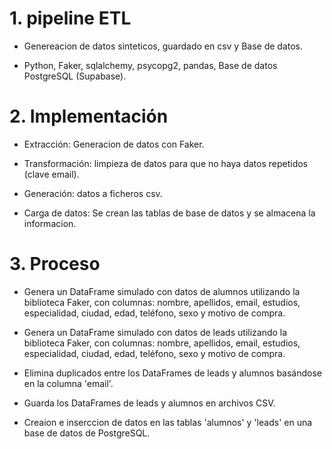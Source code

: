 # 1. pipeline ETL

-   Genereacion de datos sinteticos, guardado en csv y Base de datos.

-   Python, Faker, sqlalchemy, psycopg2, pandas, Base de datos PostgreSQL (Supabase).

# 2. Implementación

-   Extracción: Generacion de datos con Faker.

-   Transformación: limpieza de datos para que no haya datos repetidos (clave email).

-   Generación: datos a ficheros csv.

-   Carga de datos: Se crean las tablas de base de datos y se almacena la informacion.

# 3. Proceso

-   Genera un DataFrame simulado con datos de alumnos utilizando la biblioteca Faker, con columnas:
    nombre, apellidos, email, estudios, especialidad, ciudad, edad, teléfono, sexo y motivo de compra.

-   Genera un DataFrame simulado con datos de leads utilizando la biblioteca Faker, con columnas:
    nombre, apellidos, email, estudios, especialidad, ciudad, edad, teléfono, sexo y motivo de compra.

-   Elimina duplicados entre los DataFrames de leads y alumnos basándose en la columna 'email'.

-   Guarda los DataFrames de leads y alumnos en archivos CSV.

-   Creaion e inserccion de datos en las tablas 'alumnos' y 'leads' en una base de datos de PostgreSQL.

